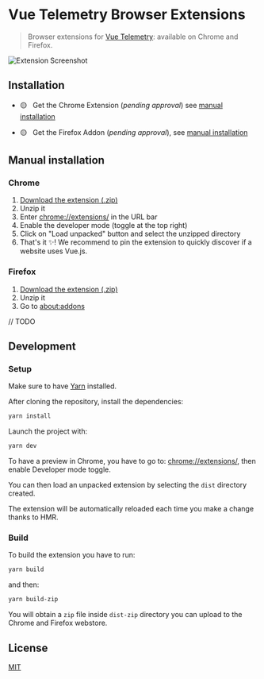 # Vue Telemetry Browser Extensions

> Browser extensions for [Vue Telemetry](https://vuetelemetry.com): available on Chrome and Firefox.

![Extension Screenshot](https://user-images.githubusercontent.com/904724/88175523-419f3d80-cc26-11ea-9c44-3c6782c5fbd5.png)


## Installation

- 🟡 &nbsp; Get the Chrome Extension (*pending approval*) see [manual installation](#chrome)

- 🟡 &nbsp; Get the Firefox Addon (*pending approval*), see [manual installation](#firefox)


## Manual installation

[download-extension-link]: https://github.com/nuxt-company/vue-telemetry-extensions/releases/download/v1.0.0/vue-telemetry-extension-v1.0.0.zip

### Chrome

1. [Download the extension (.zip)][download-extension-link]
2. Unzip it
3. Enter [chrome://extensions/](chrome://extensions/) in the URL bar
4. Enable the developer mode (toggle at the top right)
5. Click on "Load unpacked" button and select the unzipped directory
6. That's it ✨! We recommend to pin the extension to quickly discover if a website uses Vue.js.

### Firefox

1. [Download the extension (.zip)][download-extension-link]
2. Unzip it
3. Go to [about:addons](about:addons)

// TODO

## Development

### Setup

Make sure to have [Yarn](https://classic.yarnpkg.com/en/) installed.

After cloning the repository, install the dependencies:

```bash
yarn install
```

Launch the project with:

```bash
yarn dev
```

To have a preview in Chrome, you have to go to: [chrome://extensions/](chrome://extensions/), then enable Developer mode toggle.

You can then load an unpacked extension by selecting the `dist` directory created.

The extension will be automatically reloaded each time you make a change thanks to HMR.

### Build

To build the extension you have to run:

```bash
yarn build
```

and then:

```bash
yarn build-zip
```

You will obtain a `zip` file inside `dist-zip` directory you can upload to the Chrome and Firefox webstore.

## License

[MIT](./LICENSE)
